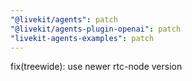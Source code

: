 ```yaml
---
"@livekit/agents": patch
"@livekit/agents-plugin-openai": patch
"livekit-agents-examples": patch
---
```


fix(treewide): use newer rtc-node version
